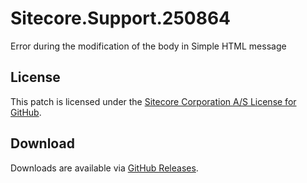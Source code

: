 # Sitecore.Support.250864
Error during the modification of the body in Simple HTML message

## License  
This patch is licensed under the [Sitecore Corporation A/S License for GitHub](https://github.com/sitecoresupport/Sitecore.Support.250864/blob/master/LICENSE).  

## Download  
Downloads are available via [GitHub Releases](https://github.com/sitecoresupport/Sitecore.Support.250864/releases).  

